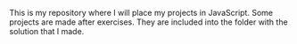 This is my repository where I will place my projects in JavaScript.
Some projects are made after exercises. They are included into the folder with the solution that I made.